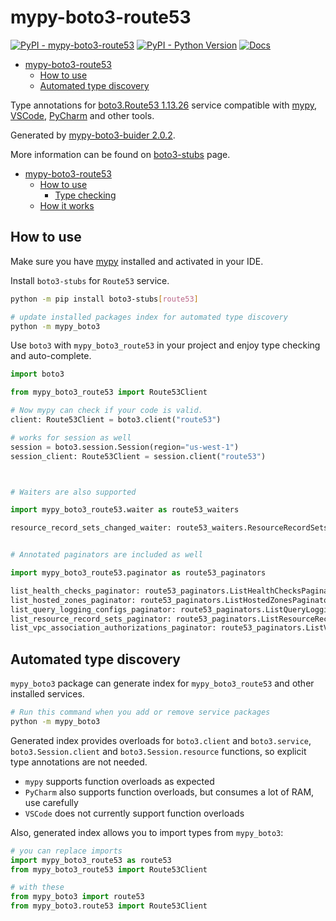 # mypy-boto3-route53

[![PyPI - mypy-boto3-route53](https://img.shields.io/pypi/v/mypy-boto3-route53.svg?color=blue)](https://pypi.org/project/mypy-boto3-route53)
[![PyPI - Python Version](https://img.shields.io/pypi/pyversions/mypy-boto3-route53.svg?color=blue)](https://pypi.org/project/mypy-boto3-route53)
[![Docs](https://img.shields.io/readthedocs/mypy-boto3-builder.svg?color=blue)](https://mypy-boto3-builder.readthedocs.io/)

- [mypy-boto3-route53](#mypy-boto3-route53)
  - [How to use](#how-to-use)
  - [Automated type discovery](#automated-type-discovery)


Type annotations for
[boto3.Route53 1.13.26](https://boto3.amazonaws.com/v1/documentation/api/1.13.26/reference/services/route53.html#Route53) service
compatible with [mypy](https://github.com/python/mypy), [VSCode](https://code.visualstudio.com/),
[PyCharm](https://www.jetbrains.com/pycharm/) and other tools.

Generated by [mypy-boto3-buider 2.0.2](https://github.com/vemel/mypy_boto3_builder).

More information can be found on [boto3-stubs](https://pypi.org/project/boto3-stubs/) page.

- [mypy-boto3-route53](#mypy-boto3-route53)
  - [How to use](#how-to-use)
    - [Type checking](#type-checking)
  - [How it works](#how-it-works)

## How to use

Make sure you have [mypy](https://github.com/python/mypy) installed and activated in your IDE.

Install `boto3-stubs` for `Route53` service.

```bash
python -m pip install boto3-stubs[route53]

# update installed packages index for automated type discovery
python -m mypy_boto3
```

Use `boto3` with `mypy_boto3_route53` in your project and enjoy type checking and auto-complete.

```python
import boto3

from mypy_boto3_route53 import Route53Client

# Now mypy can check if your code is valid.
client: Route53Client = boto3.client("route53")

# works for session as well
session = boto3.session.Session(region="us-west-1")
session_client: Route53Client = session.client("route53")



# Waiters are also supported

import mypy_boto3_route53.waiter as route53_waiters

resource_record_sets_changed_waiter: route53_waiters.ResourceRecordSetsChangedWaiter = client.get_waiter("resource_record_sets_changed")


# Annotated paginators are included as well

import mypy_boto3_route53.paginator as route53_paginators

list_health_checks_paginator: route53_paginators.ListHealthChecksPaginator = client.get_paginator("list_health_checks")
list_hosted_zones_paginator: route53_paginators.ListHostedZonesPaginator = client.get_paginator("list_hosted_zones")
list_query_logging_configs_paginator: route53_paginators.ListQueryLoggingConfigsPaginator = client.get_paginator("list_query_logging_configs")
list_resource_record_sets_paginator: route53_paginators.ListResourceRecordSetsPaginator = client.get_paginator("list_resource_record_sets")
list_vpc_association_authorizations_paginator: route53_paginators.ListVPCAssociationAuthorizationsPaginator = client.get_paginator("list_vpc_association_authorizations")
```

## Automated type discovery

`mypy_boto3` package can generate index for `mypy_boto3_route53` and other installed services.

```bash
# Run this command when you add or remove service packages
python -m mypy_boto3
```

Generated index provides overloads for `boto3.client` and `boto3.service`,
`boto3.Session.client` and `boto3.Session.resource` functions,
so explicit type annotations are not needed.

- `mypy` supports function overloads as expected
- `PyCharm` also supports function overloads, but consumes a lot of RAM, use carefully
- `VSCode` does not currently support function overloads

Also, generated index allows you to import types from `mypy_boto3`:

```python
# you can replace imports
import mypy_boto3_route53 as route53
from mypy_boto3_route53 import Route53Client

# with these
from mypy_boto3 import route53
from mypy_boto3.route53 import Route53Client
```
